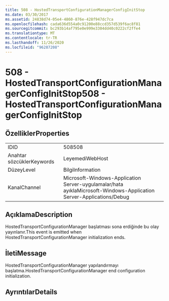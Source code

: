 ```yaml
---
title: 508 - HostedTransportConfigurationManagerConfigInitStop
ms.date: 03/30/2017
ms.assetid: 24838d74-05e4-4860-876e-428f947dc7ca
ms.openlocfilehash: cada636d554a0c91200e88ccd357d539f6ac8f81
ms.sourcegitcommit: bc293b14af795e0e999e3304dd40c0222cf2ffe4
ms.translationtype: MT
ms.contentlocale: tr-TR
ms.lasthandoff: 11/26/2020
ms.locfileid: "96287208"
---
```

# <a name="508---hostedtransportconfigurationmanagerconfiginitstop"></a><span data-ttu-id="a6973-102">508 - HostedTransportConfigurationManagerConfigInitStop</span><span class="sxs-lookup"><span data-stu-id="a6973-102">508 - HostedTransportConfigurationManagerConfigInitStop</span></span>

## <a name="properties"></a><span data-ttu-id="a6973-103">Özellikler</span><span class="sxs-lookup"><span data-stu-id="a6973-103">Properties</span></span>  
  
|||  
|-|-|  
|<span data-ttu-id="a6973-104">ID</span><span class="sxs-lookup"><span data-stu-id="a6973-104">ID</span></span>|<span data-ttu-id="a6973-105">508</span><span class="sxs-lookup"><span data-stu-id="a6973-105">508</span></span>|  
|<span data-ttu-id="a6973-106">Anahtar sözcükler</span><span class="sxs-lookup"><span data-stu-id="a6973-106">Keywords</span></span>|<span data-ttu-id="a6973-107">Leyemedi</span><span class="sxs-lookup"><span data-stu-id="a6973-107">WebHost</span></span>|  
|<span data-ttu-id="a6973-108">Düzey</span><span class="sxs-lookup"><span data-stu-id="a6973-108">Level</span></span>|<span data-ttu-id="a6973-109">Bilgi</span><span class="sxs-lookup"><span data-stu-id="a6973-109">Information</span></span>|  
|<span data-ttu-id="a6973-110">Kanal</span><span class="sxs-lookup"><span data-stu-id="a6973-110">Channel</span></span>|<span data-ttu-id="a6973-111">Microsoft-Windows-Application Server-uygulamalar/hata ayıkla</span><span class="sxs-lookup"><span data-stu-id="a6973-111">Microsoft-Windows-Application Server-Applications/Debug</span></span>|  
  
## <a name="description"></a><span data-ttu-id="a6973-112">Açıklama</span><span class="sxs-lookup"><span data-stu-id="a6973-112">Description</span></span>  

 <span data-ttu-id="a6973-113">HostedTransportConfigurationManager başlatması sona erdiğinde bu olay yayınlanır.</span><span class="sxs-lookup"><span data-stu-id="a6973-113">This event is emitted when HostedTransportConfigurationManager initialization ends.</span></span>  
  
## <a name="message"></a><span data-ttu-id="a6973-114">İleti</span><span class="sxs-lookup"><span data-stu-id="a6973-114">Message</span></span>  

 <span data-ttu-id="a6973-115">HostedTransportConfigurationManager yapılandırmayı başlatma.</span><span class="sxs-lookup"><span data-stu-id="a6973-115">HostedTransportConfigurationManager end configuration initialization.</span></span>  
  
## <a name="details"></a><span data-ttu-id="a6973-116">Ayrıntılar</span><span class="sxs-lookup"><span data-stu-id="a6973-116">Details</span></span>

